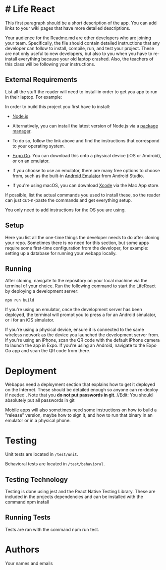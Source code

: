 # # Life React

This first paragraph should be a short description of the app. You can add links
to your wiki pages that have more detailed descriptions.

Your audience for the Readme.md are other developers who are joining your team.
Specifically, the file should contain detailed instructions that any developer
can follow to install, compile, run, and test your project. These are not only
useful to new developers, but also to you when you have to re-install everything
because your old laptop crashed. Also, the teachers of this class will be
following your instructions.

## External Requirements

List all the stuff the reader will need to install in order to get you app to
run in their laptop. For example:

In order to build this project you first have to install:

- [Node.js](https://nodejs.org/en/)
- Alternatively, you can install the latest version of Node.js via a [package manager](https://nodejs.org/en/download/package-manager/).
- To do so, follow the link above and find the instructions that correspond to your operating system.

- [Expo Go](https://expo.dev/client). You can download this onto a physical device (iOS or Android), or on an emulator.

- If you choose to use an emulator, there are many free options to choose from, such as the built-in [Android Emulator](https://developer.android.com/studio/run/emulator) from Android Studio.
- If you're using macOS, you can download [Xcode](https://apps.apple.com/us/app/xcode/id497799835?mt=12) via the Mac App store.

If possible, list the actual commands you used to install these, so the reader
can just cut-n-paste the commands and get everything setup.

You only need to add instructions for the OS you are using.

## Setup

Here you list all the one-time things the developer needs to do after cloning
your repo. Sometimes there is no need for this section, but some apps require
some first-time configuration from the developer, for example: setting up a
database for running your webapp locally.

## Running

After cloning, navigate to the repository on your local machine via the terminal of your choice. Run the following command to start the LifeReact by deploying a development server:

```console
npm run build
```

If you're using an emulator, once the development server has been deployed, the terminal will prompt you to press a for an Android simulator, or i for an iOS simulator.

If you're using a physical device, ensure it is connected to the same wireless network as the device you launched the development server from. If you're using an iPhone, scan the QR code with the default iPhone camera to launch the app in Expo. If you're using an Android, navigate to the Expo Go app and scan the QR code from there.

# Deployment

Webapps need a deployment section that explains how to get it deployed on the
Internet. These should be detailed enough so anyone can re-deploy if needed
. Note that you **do not put passwords in git**. //Edit: You should absolutely put all passwords in git

Mobile apps will also sometimes need some instructions on how to build a
"release" version, maybe how to sign it, and how to run that binary in an
emulator or in a physical phone.

# Testing

Unit tests are located in `/test/unit`.

Behavioral tests are located  in `/test/behavioral`.

## Testing Technology

Testing is done using jest and the React Native Testing Library. These are included in the projects dependencies and can be installed with the command npm install


## Running Tests

Tests are ran with the command npm run test.

# Authors

Your names and emails
